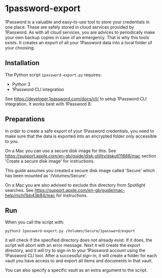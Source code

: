 # 1password-export

1Password is a valuable and easy-to-use tool to store your credentials
in one place. These are safely stored in cloud services provided by
1Password. As with all cloud services, you are advices to periodically
make your own backup copies in case of an emergency. That is why this
tools exists. It creates an export of all your 1Password data into a
local folder of your choosing.

## Installation

The Python script `1password-export.py` requires:
* Python 3
* 1Password CLI integration

See https://developer.1password.com/docs/cli/ to setup 1Password CLI
integration. It works best with 1Password 8.

## Preparations

In order to create a safe export of your 1Password credentials, you need
to make sure that the data is exported into an encrypted folder only
accessible to you.

On a Mac you can use a secure disk image for this.
See https://support.apple.com/en-gb/guide/disk-utility/dskutl11888/mac
section 'Create a secure disk image' for instructions.

This guide assumes you created a secure disk image called 'Secure' which
has been mounted as '/Volumes/Secure'.

On a Mac you are also advised to exclude this directory from Spotlight
searches. See https://support.apple.com/en-gb/guide/mac-help/mchl1bb43b84/mac
for instructions.

## Run

When you call the script with:

`python3 1password-export.py /Volumes/Secure/1password/export`

it will check if the specified directory does not already exist. If it
does, the script will abort with an error message. Next it will create
the export directory, and it will try to sign-in to your 1Password account
using the 1Password CLI tool. After a successful sign-in, it will create
a folder for each vault you have access to and export all items and documents
in that vault.

You can also specify a specific vault as an extra argument to the script.
